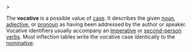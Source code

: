<!-- markdownlint-disable MD041 -->>
The **vocative** is a possible value of [case](casus.md). It describes the given [noun](nomen.md), [adjective](adiectivum.md), or [pronoun](pronomen.md) as having been addressed by the author or speaker. Vocative identifiers usually accompany an [imperative](imperativus.md) or [second-person](secunda.md) [verbs](actus.md). Most inflection tables write the vocative case identically to the [nominative](nominativus.md).
